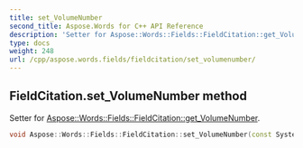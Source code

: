 ```yaml
---
title: set_VolumeNumber
second_title: Aspose.Words for C++ API Reference
description: 'Setter for Aspose::Words::Fields::FieldCitation::get_VolumeNumber.'
type: docs
weight: 248
url: /cpp/aspose.words.fields/fieldcitation/set_volumenumber/
---
```

## FieldCitation.set_VolumeNumber method


Setter for [Aspose::Words::Fields::FieldCitation::get_VolumeNumber](../get_volumenumber/).

```cpp
void Aspose::Words::Fields::FieldCitation::set_VolumeNumber(const System::String &value)
```

